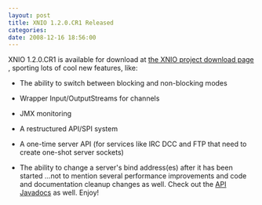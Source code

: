```yaml
---
layout: post
title: XNIO 1.2.0.CR1 Released
categories: 
date: 2008-12-16 18:56:00
---
```

 XNIO 1.2.0.CR1 is available for download at [the XNIO project download page]("http://www.jboss.org/xnio/downloads/" "") , sporting lots of cool new features, like:

* The ability to switch between blocking and non-blocking modes

* Wrapper Input/OutputStreams for channels

* JMX monitoring

* A restructured API/SPI system

* A one-time server API (for services like IRC DCC and FTP that need to create one-shot server sockets)

* The ability to change a server's bind address(es) after it has been started ...not to mention several performance improvements and code and documentation cleanup changes as well. Check out the [API Javadocs]("http://docs.jboss.org/xnio/1.2.0.CR1/api/" "") as well. Enjoy!